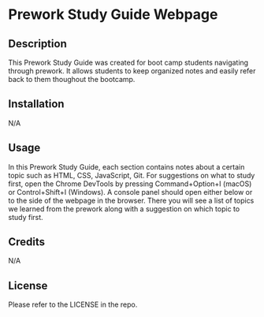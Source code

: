 # Prework Study Guide Webpage

## Description

This Prework Study Guide was created for boot camp students navigating through prework. It allows students to keep organized notes and easily refer back to them thoughout the bootcamp.

## Installation

N/A

## Usage

In this Prework Study Guide, each section contains notes about a certain topic such as HTML, CSS, JavaScript, Git. For suggestions on what to study first, open the Chrome DevTools by pressing Command+Option+I (macOS) or Control+Shift+I (Windows). A console panel should open either below or to the side of the webpage in the browser. There you will see a list of topics we learned from the prework along with a suggestion on which topic to study first.

## Credits

N/A

## License

Please refer to the LICENSE in the repo.